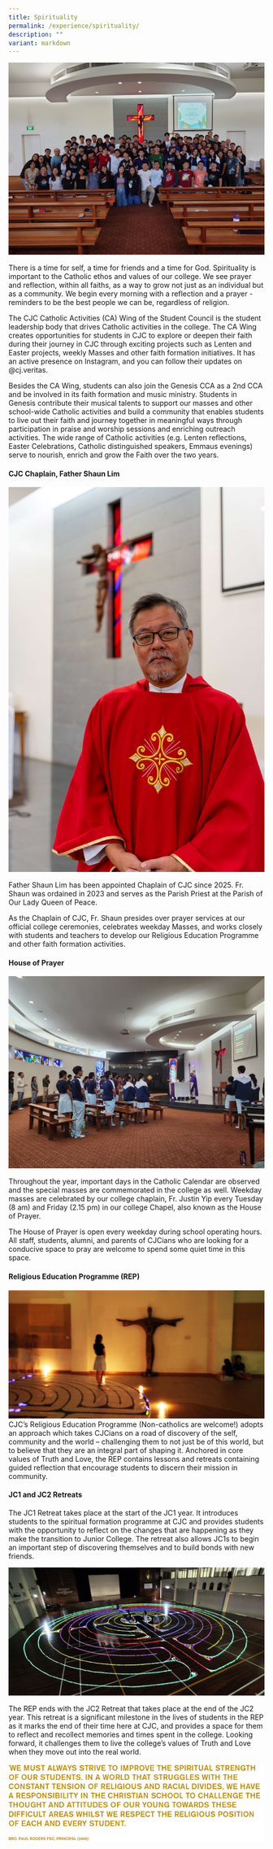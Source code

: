 ```yaml
---
title: Spirituality
permalink: /experience/spirituality/
description: ""
variant: markdown
---
```

![](/images/JC2_Retreat_30_Sept_Group_photo_a.JPG)

There is a time for self, a time for friends and a time for God. Spirituality is important to the Catholic ethos and values of our college. We see prayer and reflection, within all faiths, as a way to grow not just as an individual but as a community. We begin every morning with a reflection and a prayer - reminders to be the best people we can be, regardless of religion.

The CJC Catholic Activities (CA) Wing of the Student Council is the student leadership body that drives Catholic activities in the college. The CA Wing creates opportunities for students in CJC to explore or deepen their faith during their journey in CJC through exciting projects such as Lenten and Easter projects, weekly Masses and other faith formation initiatives. It has an active presence on Instagram, and you can follow their updates on @cj.veritas.  

Besides the CA Wing, students can also join the Genesis CCA as a 2nd CCA and be involved in its faith formation and music ministry. Students in Genesis contribute their musical talents to support our masses and other school-wide Catholic activities and build a community that enables students to live out their faith and journey together in meaningful ways through participation in praise and worship sessions and enriching outreach activities. The wide range of Catholic activities (e.g. Lenten reflections, Easter Celebrations, Catholic distinguished speakers, Emmaus evenings) serve to nourish, enrich and grow the Faith over the two years.


#### **CJC Chaplain, Father Shaun Lim**
![](/images/Fr_Shaun_Lim_website.jpg)

Father Shaun Lim has been appointed Chaplain of CJC since 2025. Fr. Shaun was ordained in 2023 and serves as the Parish Priest at the Parish of Our Lady Queen of Peace.

As the Chaplain of CJC, Fr. Shaun presides over prayer services at our official college ceremonies, celebrates weekday Masses, and works closely with students and teachers to develop our Religious Education Programme and other faith formation activities.

#### **House of Prayer**
![](/images/STUDENTS_AT_MASS.jpg)
	
Throughout the year, important days in the Catholic Calendar are observed and the special masses are commemorated in the college as well. Weekday masses are celebrated by our college chaplain, Fr. Justin Yip every Tuesday (8 am) and Friday (2.15 pm) in our college Chapel, also known as the House of Prayer.

The House of Prayer is open every weekday during school operating hours. All staff, students, alumni, and parents of CJCians who are looking for a conducive space to pray are welcome to spend some quiet time in this space.  

#### **Religious Education Programme (REP)**
![](/images/GIRL_PRAYING.png)
CJC’s Religious Education Programme (Non-catholics are welcome!) adopts an approach which takes CJCians on a road of discovery of the self, community and the world – challenging them to not just be of this world, but to believe that they are an integral part of shaping it. Anchored in core values of Truth and Love, the REP contains lessons and retreats containing guided reflection that encourage students to discern their mission in community.

#### **JC1 and JC2 Retreats**
The JC1 Retreat takes place at the start of the JC1 year. It introduces students to the spiritual formation programme at CJC and provides students with the opportunity to reflect on the changes that are happening as they make the transition to Junior College. The retreat also allows JC1s to begin an important step of discovering themselves and to build bonds with new friends.

![](/images/JC2_RETREAT_REP.png)

The REP ends with the JC2 Retreat that takes place at the end of the JC2 year. This retreat is a significant milestone in the lives of students in the REP as it marks the end of their time here at CJC, and provides a space for them to reflect and recollect memories and times spent in the college. Looking forward, it challenges them to live the college’s values of Truth and Love when they move out into the real world.

![](/images/Picture1c.png)